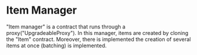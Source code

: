 # Item Manager

"Item manager" is a contract that runs through a proxy("UpgradeableProxy"). In this manager, items are created by cloning the "Item" contract. Moreover, there is implemented the creation of several items at once (batching) is implemented.
